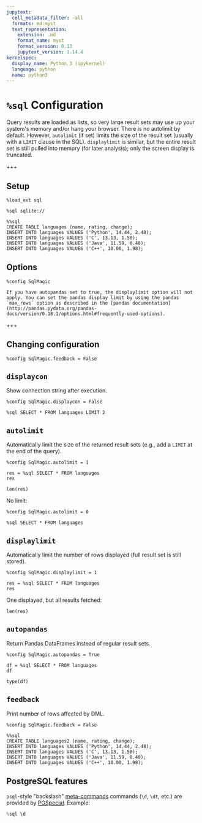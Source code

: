 ```yaml
---
jupytext:
  cell_metadata_filter: -all
  formats: md:myst
  text_representation:
    extension: .md
    format_name: myst
    format_version: 0.13
    jupytext_version: 1.14.4
kernelspec:
  display_name: Python 3 (ipykernel)
  language: python
  name: python3
---
```


# `%sql` Configuration

Query results are loaded as lists, so very large result sets may use up
your system's memory and/or hang your browser.  There is no autolimit
by default.  However, `autolimit` (if set) limits the size of the result
set (usually with a `LIMIT` clause in the SQL).  `displaylimit` is similar,
but the entire result set is still pulled into memory (for later analysis);
only the screen display is truncated.

+++

## Setup

```{code-cell} ipython3
%load_ext sql
```

```{code-cell} ipython3
%sql sqlite://
```

```{code-cell} ipython3
%%sql
CREATE TABLE languages (name, rating, change);
INSERT INTO languages VALUES ('Python', 14.44, 2.48);
INSERT INTO languages VALUES ('C', 13.13, 1.50);
INSERT INTO languages VALUES ('Java', 11.59, 0.40);
INSERT INTO languages VALUES ('C++', 10.00, 1.98);
```

## Options

```{code-cell} ipython3
%config SqlMagic
```

```{note}
If you have autopandas set to true, the displaylimit option will not apply. You can set the pandas display limit by using the pandas `max_rows` option as described in the [pandas documentation](http://pandas.pydata.org/pandas-docs/version/0.18.1/options.html#frequently-used-options).
```

+++

## Changing configuration

```{code-cell} ipython3
%config SqlMagic.feedback = False
```

## `displaycon`

Show connection string after execution.

```{code-cell} ipython3
%config SqlMagic.displaycon = False
```

```{code-cell} ipython3
%sql SELECT * FROM languages LIMIT 2
```

## `autolimit`

Automatically limit the size of the returned result sets (e.g., add a `LIMIT` at the end of the query).

```{code-cell} ipython3
%config SqlMagic.autolimit = 1
```

```{code-cell} ipython3
res = %sql SELECT * FROM languages
res
```

```{code-cell} ipython3
len(res)
```

No limit:

```{code-cell} ipython3
%config SqlMagic.autolimit = 0
```

```{code-cell} ipython3
%sql SELECT * FROM languages
```

## `displaylimit`

Automatically limit the number of rows displayed (full result set is still stored).

```{code-cell} ipython3
%config SqlMagic.displaylimit = 1
```

```{code-cell} ipython3
res = %sql SELECT * FROM languages
res
```

One displayed, but all results fetched:

```{code-cell} ipython3
len(res)
```

## `autopandas`

Return Pandas DataFrames instead of regular result sets.

```{code-cell} ipython3
%config SqlMagic.autopandas = True
```

```{code-cell} ipython3
df = %sql SELECT * FROM languages
df
```

```{code-cell} ipython3
type(df)
```

## `feedback`

Print number of rows affected by DML.

```{code-cell} ipython3
%config SqlMagic.feedback = False
```

```{code-cell} ipython3
%%sql
CREATE TABLE languages2 (name, rating, change);
INSERT INTO languages VALUES ('Python', 14.44, 2.48);
INSERT INTO languages VALUES ('C', 13.13, 1.50);
INSERT INTO languages VALUES ('Java', 11.59, 0.40);
INSERT INTO languages VALUES ('C++', 10.00, 1.98);
```

## PostgreSQL features

`psql`-style "backslash" [meta-commands](https://www.postgresql.org/docs/9.6/static/app-psql.html#APP-PSQL-META-COMMANDS) commands (``\d``, ``\dt``, etc.)
are provided by [PGSpecial](https://pypi.python.org/pypi/pgspecial).  Example:

```python
%sql \d
```

```{code-cell} ipython3

```
